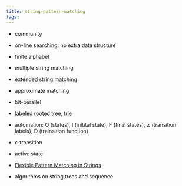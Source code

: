 ```yaml
---
title: string-pattern-matching
tags:
---
```


- community
- on-line searching: no extra data structure
- finite alphabet

- multiple string matching
- extended string matching
- approximate matching

- bit-parallel
- labeled rooted tree, trie

- automation: Q (states), I (initital state), F (final states), $\Sigma$ (transition labels), D (trainsition function)
- $\epsilon$-transition
- active state

- [Flexible Pattern Matching in Strings
](https://book.douban.com/subject/3924688/)
- algorithms on string,trees and sequence